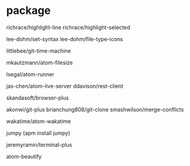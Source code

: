 # package
richrace/highlight-line
richrace/highlight-selected

lee-dohm/set-syntax
lee-dohm/file-type-icons

littlebee/git-time-machine

mkautzmann/atom-filesize

lsegal/atom-runner

jas-chen/atom-live-server
ddavison/rest-client

skandasoft/browser-plus

akonwi/git-plus
brianchung808/git-clone
smashwilson/merge-conflicts

wakatime/atom-wakatime

jumpy (apm install jumpy)

jeremyramin/terminal-plus

atom-beautify
